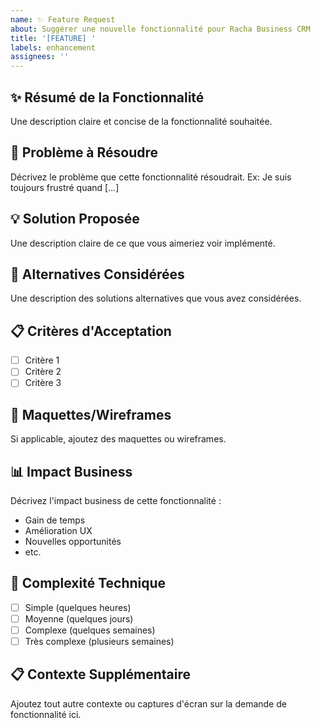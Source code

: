 ```yaml
---
name: ✨ Feature Request
about: Suggérer une nouvelle fonctionnalité pour Racha Business CRM
title: '[FEATURE] '
labels: enhancement
assignees: ''
---
```


## ✨ Résumé de la Fonctionnalité

Une description claire et concise de la fonctionnalité souhaitée.

## 🎯 Problème à Résoudre

Décrivez le problème que cette fonctionnalité résoudrait.
Ex: Je suis toujours frustré quand [...]

## 💡 Solution Proposée

Une description claire de ce que vous aimeriez voir implémenté.

## 🔄 Alternatives Considérées

Une description des solutions alternatives que vous avez considérées.

## 📋 Critères d'Acceptation

- [ ] Critère 1
- [ ] Critère 2
- [ ] Critère 3

## 🎨 Maquettes/Wireframes

Si applicable, ajoutez des maquettes ou wireframes.

## 📊 Impact Business

Décrivez l'impact business de cette fonctionnalité :
- Gain de temps
- Amélioration UX
- Nouvelles opportunités
- etc.

## 🔧 Complexité Technique

- [ ] Simple (quelques heures)
- [ ] Moyenne (quelques jours)
- [ ] Complexe (quelques semaines)
- [ ] Très complexe (plusieurs semaines)

## 📋 Contexte Supplémentaire

Ajoutez tout autre contexte ou captures d'écran sur la demande de fonctionnalité ici.
